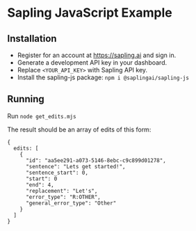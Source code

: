 # Sapling JavaScript Example

## Installation

- Register for an account at https://sapling.ai and sign in.
- Generate a development API key in your dashboard.
- Replace `<YOUR_API_KEY>` with Sapling API key.
- Install the sapling-js package: `npm i @saplingai/sapling-js`

## Running

Run `node get_edits.mjs`

The result should be an array of edits of this form:

```
{
  edits: [
    {
      "id": "aa5ee291-a073-5146-8ebc-c9c899d01278",
      "sentence": "Lets get started!",
      "sentence_start": 0,
      "start": 0
      "end": 4,
      "replacement": "Let's",
      "error_type": "R:OTHER",
      "general_error_type": "Other"
    }
  ]
}
```
